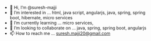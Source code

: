 - 👋 Hi, I’m @suresh-majji
- 👀 I’m interested in ... html, java script, angularjs, java, spring, spring boot, hibernate, micro services
- 🌱 I’m currently learning ... micro services, 
- 💞️ I’m looking to collaborate on ... java, spring, spring boot, angularjs
- 📫 How to reach me ... suresh.majji20@gmail.com

<!---
suresh-majji/suresh-majji is a ✨ special ✨ repository because its `README.md` (this file) appears on your GitHub profile.
You can click the Preview link to take a look at your changes.
--->
